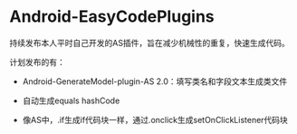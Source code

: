 # Android-EasyCodePlugins
持续发布本人平时自己开发的AS插件，旨在减少机械性的重复，快速生成代码。


计划发布的有：

 - Android-GenerateModel-plugin-AS 2.0：填写类名和字段文本生成类文件

 - 自动生成equals hashCode

 - 像AS中，.if生成if代码块一样，通过.onclick生成setOnClickListener代码块